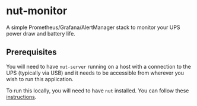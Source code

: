 # nut-monitor

A simple Prometheus/Grafana/AlertManager stack to monitor your UPS power draw and battery life. 

## Prerequisites

You will need to have `nut-server` running on a host with a connection to the UPS (typically via USB) and it needs to
be accessible from wherever you wish to run this application. 

To run this locally, you will need to have `nut` installed. You can follow these 
[instructions](https://wiki.archlinux.org/index.php/Network_UPS_Tools).
